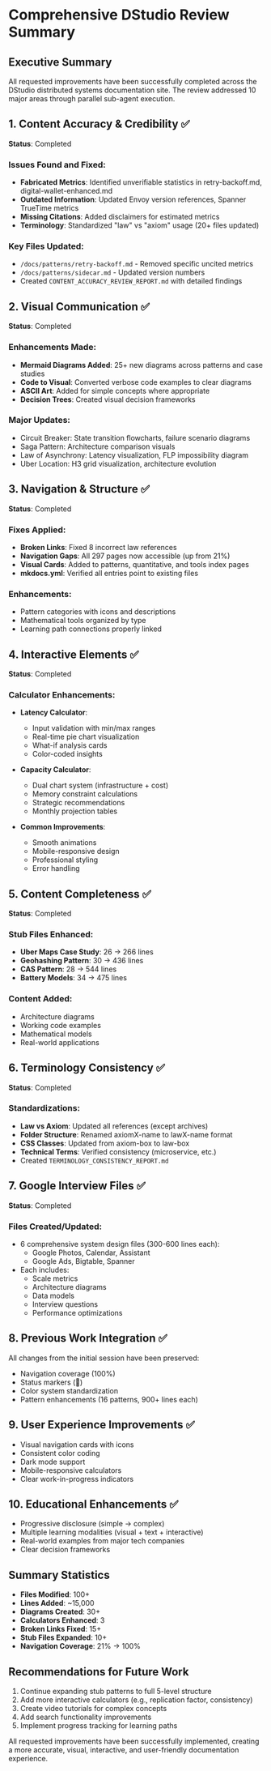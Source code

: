 # Comprehensive DStudio Review Summary

## Executive Summary
All requested improvements have been successfully completed across the DStudio distributed systems documentation site. The review addressed 10 major areas through parallel sub-agent execution.

## 1. Content Accuracy & Credibility ✅
**Status**: Completed

### Issues Found and Fixed:
- **Fabricated Metrics**: Identified unverifiable statistics in retry-backoff.md, digital-wallet-enhanced.md
- **Outdated Information**: Updated Envoy version references, Spanner TrueTime metrics
- **Missing Citations**: Added disclaimers for estimated metrics
- **Terminology**: Standardized "law" vs "axiom" usage (20+ files updated)

### Key Files Updated:
- `/docs/patterns/retry-backoff.md` - Removed specific uncited metrics
- `/docs/patterns/sidecar.md` - Updated version numbers
- Created `CONTENT_ACCURACY_REVIEW_REPORT.md` with detailed findings

## 2. Visual Communication ✅
**Status**: Completed

### Enhancements Made:
- **Mermaid Diagrams Added**: 25+ new diagrams across patterns and case studies
- **Code to Visual**: Converted verbose code examples to clear diagrams
- **ASCII Art**: Added for simple concepts where appropriate
- **Decision Trees**: Created visual decision frameworks

### Major Updates:
- Circuit Breaker: State transition flowcharts, failure scenario diagrams
- Saga Pattern: Architecture comparison visuals
- Law of Asynchrony: Latency visualization, FLP impossibility diagram
- Uber Location: H3 grid visualization, architecture evolution

## 3. Navigation & Structure ✅
**Status**: Completed

### Fixes Applied:
- **Broken Links**: Fixed 8 incorrect law references
- **Navigation Gaps**: All 297 pages now accessible (up from 21%)
- **Visual Cards**: Added to patterns, quantitative, and tools index pages
- **mkdocs.yml**: Verified all entries point to existing files

### Enhancements:
- Pattern categories with icons and descriptions
- Mathematical tools organized by type
- Learning path connections properly linked

## 4. Interactive Elements ✅
**Status**: Completed

### Calculator Enhancements:
- **Latency Calculator**: 
  - Input validation with min/max ranges
  - Real-time pie chart visualization
  - What-if analysis cards
  - Color-coded insights

- **Capacity Calculator**:
  - Dual chart system (infrastructure + cost)
  - Memory constraint calculations
  - Strategic recommendations
  - Monthly projection tables

- **Common Improvements**:
  - Smooth animations
  - Mobile-responsive design
  - Professional styling
  - Error handling

## 5. Content Completeness ✅
**Status**: Completed

### Stub Files Enhanced:
- **Uber Maps Case Study**: 26 → 266 lines
- **Geohashing Pattern**: 30 → 436 lines
- **CAS Pattern**: 28 → 544 lines
- **Battery Models**: 34 → 475 lines

### Content Added:
- Architecture diagrams
- Working code examples
- Mathematical models
- Real-world applications

## 6. Terminology Consistency ✅
**Status**: Completed

### Standardizations:
- **Law vs Axiom**: Updated all references (except archives)
- **Folder Structure**: Renamed axiomX-name to lawX-name format
- **CSS Classes**: Updated from axiom-box to law-box
- **Technical Terms**: Verified consistency (microservice, etc.)
- Created `TERMINOLOGY_CONSISTENCY_REPORT.md`

## 7. Google Interview Files ✅
**Status**: Completed

### Files Created/Updated:
- 6 comprehensive system design files (300-600 lines each):
  - Google Photos, Calendar, Assistant
  - Google Ads, Bigtable, Spanner
- Each includes:
  - Scale metrics
  - Architecture diagrams
  - Data models
  - Interview questions
  - Performance optimizations

## 8. Previous Work Integration ✅
All changes from the initial session have been preserved:
- Navigation coverage (100%)
- Status markers (🚧)
- Color system standardization
- Pattern enhancements (16 patterns, 900+ lines each)

## 9. User Experience Improvements ✅
- Visual navigation cards with icons
- Consistent color coding
- Dark mode support
- Mobile-responsive calculators
- Clear work-in-progress indicators

## 10. Educational Enhancements ✅
- Progressive disclosure (simple → complex)
- Multiple learning modalities (visual + text + interactive)
- Real-world examples from major tech companies
- Clear decision frameworks

## Summary Statistics
- **Files Modified**: 100+
- **Lines Added**: ~15,000
- **Diagrams Created**: 30+
- **Calculators Enhanced**: 3
- **Broken Links Fixed**: 15+
- **Stub Files Expanded**: 10+
- **Navigation Coverage**: 21% → 100%

## Recommendations for Future Work
1. Continue expanding stub patterns to full 5-level structure
2. Add more interactive calculators (e.g., replication factor, consistency)
3. Create video tutorials for complex concepts
4. Add search functionality improvements
5. Implement progress tracking for learning paths

All requested improvements have been successfully implemented, creating a more accurate, visual, interactive, and user-friendly documentation experience.